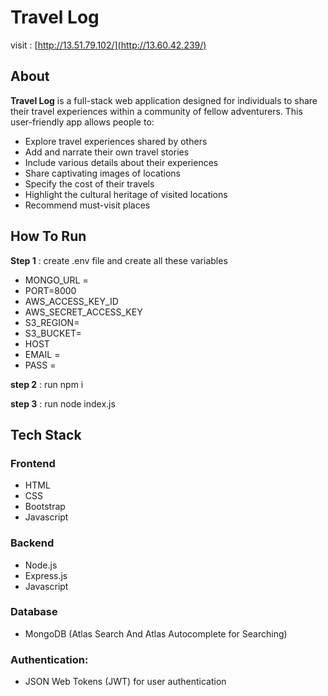 # Travel Log

visit : [http://13.51.79.102/](http://13.60.42.239/)

## About

**Travel Log** is a full-stack web application designed for individuals to share their travel experiences within a community of fellow adventurers. This user-friendly app allows people to:

- Explore travel experiences shared by others
- Add and narrate their own travel stories
- Include various details about their experiences
- Share captivating images of locations
- Specify the cost of their travels
- Highlight the cultural heritage of visited locations
- Recommend must-visit places


## How To Run

**Step 1** : create .env file and create all these variables

- MONGO_URL = 
- PORT=8000
- AWS_ACCESS_KEY_ID
- AWS_SECRET_ACCESS_KEY
- S3_REGION=
- S3_BUCKET=
- HOST
- EMAIL = 
- PASS = 

**step 2** : run npm i 

**step 3** : run node index.js



## Tech Stack

### Frontend
- HTML 
- CSS 
- Bootstrap
- Javascript

### Backend
- Node.js
- Express.js
- Javascript

### Database
- MongoDB (Atlas Search And Atlas Autocomplete for Searching)

### Authentication: 
- JSON Web Tokens (JWT) for user authentication
